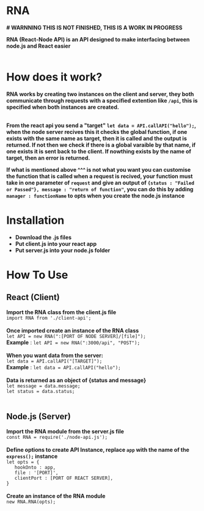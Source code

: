 # RNA

**# WARNNING THIS IS NOT FINISHED, THIS IS A WORK IN PROGRESS**

**RNA (React-Node API) is an API designed to make interfacing between node.js and React easier**<br><br>

# How does it work?
**RNA works by creating two instances on the client and server, they both communicate through requests with a specified extention like `/api`, this is specified when both instances are created.**<br><br>

**From the react api you send a "target" `let data = API.callAPI("hello");`, when the node server recives this it checks the global function, if one exists with the same name as target, then it is called and the output is returned. If not then we check if there is a global varaible by that name, if one exists it is sent back to the client. If nowthing exists by the name of target, then an error is returned.**

**If what is mentioned above ^^^ is not what you want you can customise the function that is called when a request is recived, your function must take in one parameter of `request` and give an output of `{status : "Failed or Passed"}, message : "return of function"`, you can do this by adding `manager : functionName` to opts when you create the node.js instance**

# Installation
- **Download the .js files**
- **Put client.js into your react app**
- **Put server.js into your node.js folder**

# How To Use
## React (Client)
**Import the RNA class from the client.js file**\
`import RNA from './client-api';` <br><br>
**Once imported create an instance of the RNA class**\
`let API = new RNA(":[PORT OF NODE SERVER]/[file]");`\
**Example** : `let API = new RNA(":3000/api", "POST");`<br><br>
**When you want data from the server:**\
`let data = API.callAPI("[TARGET]");`\
**Example** : `let data = API.callAPI("hello");`<br><br>
**Data is returned as an object of {status and message}**\
`let message = data.message;`\
`let status = data.status;`<br><br>

## Node.js (Server)
**Import the RNA module from the server.js file**\
`const RNA = require('./node-api.js');`<br><br>
**Define options to create API Instance, replace `app` with the name of the `express();` instance**\
`let opts = {`\
`   hookOnto : app,`\
`   file : '[PORT]',`\
`   clientPort : [PORT OF REACT SERVER],`\
`}`<br><br>
**Create an instance of the RNA module**\
`new RNA.RNA(opts);`